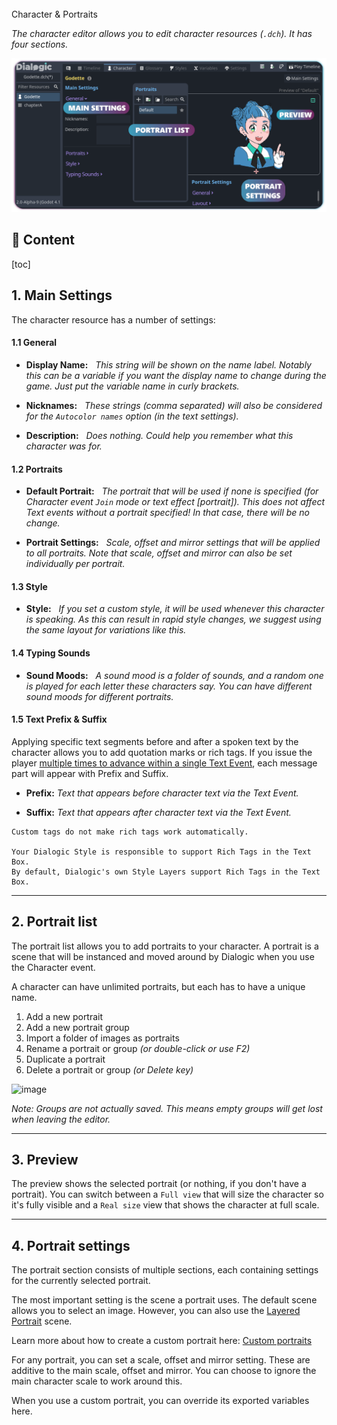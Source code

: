 <div class="header-banner ocean">
     <div class="header-label ocean">Character & Portraits</div>
</div>

*The character editor allows you to edit character resources (`.dch`). It has four sections.*

![](media/character_editor.png)

## 📜 Content

[toc]

## 1. Main Settings

The character resource has a number of settings:

#### 1.1 General

- **Display Name:**
  *This string will be shown on the name label. Notably this can be a variable if you want the display name to change during the game. Just put the variable name in curly brackets.*

- **Nicknames:**
  *These strings (comma separated) will also be considered for the `Autocolor names` option (in the text settings).*

- **Description:**
  *Does nothing. Could help you remember what this character was for.*

#### 1.2 Portraits

- **Default Portrait:**
  *The portrait that will be used if none is specified (for Character event `Join` mode or text effect [portrait]). This does not affect Text events without a portrait specified! In that case, there will be no change.*

- **Portrait Settings:**
  *Scale, offset and mirror settings that will be applied to all portraits. Note that scale, offset and mirror can also be set individually per portrait.*

#### 1.3 Style

- **Style:**
  *If you set a custom style, it will be used whenever this character is speaking. As this can result in rapid style changes, we suggest using the same layout for variations like this.*

#### 1.4 Typing Sounds

- **Sound Moods:**
  *A sound mood is a folder of sounds, and a random one is played for each letter these characters say. You can have different sound moods for different portraits.*

#### 1.5 Text Prefix & Suffix

Applying specific text segments before and after a spoken text by the character allows you to add quotation marks or rich tags.
If you issue the player [multiple times to advance within a single Text Event](text-effects.md#effect-new-event), each message part will appear with Prefix and Suffix.

- **Prefix:**
  *Text that appears before character text via the Text Event.*

- **Suffix:**
  *Text that appears after character text via the Text Event.*

```admonish info
Custom tags do not make rich tags work automatically.

Your Dialogic Style is responsible to support Rich Tags in the Text Box.
By default, Dialogic's own Style Layers support Rich Tags in the Text Box.
```
---

## 2. Portrait list

The portrait list allows you to add portraits to your character. A portrait is a scene that will be instanced and moved around by Dialogic when you use the Character event.

A character can have unlimited portraits, but each has to have a unique name.

1. Add a new portrait
2. Add a new portrait group
3. Import a folder of images as portraits
4. Rename a portrait or group *(or double-click or use F2)*
5. Duplicate a portrait
6. Delete a portrait or group *(or Delete key)*

![image](/media/portrait_list_buttons.png)

*Note: Groups are not actually saved. This means empty groups will get lost when leaving the editor.*

---

## 3. Preview

The preview shows the selected portrait (or nothing, if you don't have a portrait). You can switch between a `Full view` that will size the character so it's fully visible and a `Real size` view that shows the character at full scale.

---

## 4. Portrait settings

The portrait section consists of multiple sections, each containing settings for the currently selected portrait.

The most important setting is the scene a portrait uses. The default scene allows you to select an image.
However, you can also use the [Layered Portrait](layered-portrait.md) scene.

Learn more about how to create a custom portrait here: [Custom portraits](custom-portraits.md)

For any portrait, you can set a scale, offset and mirror setting. These are additive to the main scale, offset and mirror. You can choose to ignore the main character scale to work around this.

When you use a custom portrait, you can override its exported variables here.
